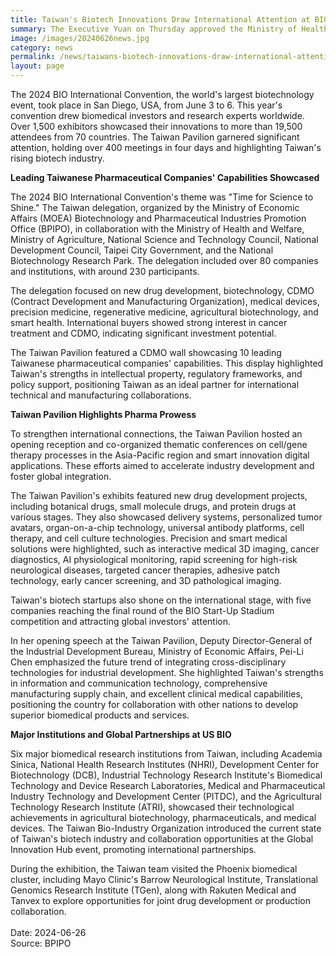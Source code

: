 ```yaml
---
title: Taiwan's Biotech Innovations Draw International Attention at BIO 2024
summary: The Executive Yuan on Thursday approved the Ministry of Health and Welfare's (MOHW) draft bills for a regenerative medicine act and a regenerative pharmaceuticals act.
image: /images/20240626news.jpg
category: news
permalink: /news/taiwans-biotech-innovations-draw-international-attention-at-bio-2024/
layout: page
---
```


The 2024 BIO International Convention, the world's largest biotechnology event, took place in San Diego, USA, from June 3 to 6. This year's convention drew biomedical investors and research experts worldwide. Over 1,500 exhibitors showcased their innovations to more than 19,500 attendees from 70 countries. The Taiwan Pavilion garnered significant attention, holding over 400 meetings in four days and highlighting Taiwan's rising biotech industry.

**Leading Taiwanese Pharmaceutical Companies' Capabilities Showcased**

The 2024 BIO International Convention's theme was "Time for Science to Shine." The Taiwan delegation, organized by the Ministry of Economic Affairs (MOEA) Biotechnology and Pharmaceutical Industries Promotion Office (BPIPO), in collaboration with the Ministry of Health and Welfare, Ministry of Agriculture, National Science and Technology Council, National Development Council, Taipei City Government, and the National Biotechnology Research Park. The delegation included over 80 companies and institutions, with around 230 participants.

The delegation focused on new drug development, biotechnology, CDMO (Contract Development and Manufacturing Organization), medical devices, precision medicine, regenerative medicine, agricultural biotechnology, and smart health. International buyers showed strong interest in cancer treatment and CDMO, indicating significant investment potential.

The Taiwan Pavilion featured a CDMO wall showcasing 10 leading Taiwanese pharmaceutical companies' capabilities. This display highlighted Taiwan's strengths in intellectual property, regulatory frameworks, and policy support, positioning Taiwan as an ideal partner for international technical and manufacturing collaborations.

**Taiwan Pavilion Highlights Pharma Prowess**

To strengthen international connections, the Taiwan Pavilion hosted an opening reception and co-organized thematic conferences on cell/gene therapy processes in the Asia-Pacific region and smart innovation digital applications. These efforts aimed to accelerate industry development and foster global integration.

The Taiwan Pavilion's exhibits featured new drug development projects, including botanical drugs, small molecule drugs, and protein drugs at various stages. They also showcased delivery systems, personalized tumor avatars, organ-on-a-chip technology, universal antibody platforms, cell therapy, and cell culture technologies. Precision and smart medical solutions were highlighted, such as interactive medical 3D imaging, cancer diagnostics, AI physiological monitoring, rapid screening for high-risk neurological diseases, targeted cancer therapies, adhesive patch technology, early cancer screening, and 3D pathological imaging.

Taiwan's biotech startups also shone on the international stage, with five companies reaching the final round of the BIO Start-Up Stadium competition and attracting global investors' attention.

In her opening speech at the Taiwan Pavilion, Deputy Director-General of the Industrial Development Bureau, Ministry of Economic Affairs, Pei-Li Chen emphasized the future trend of integrating cross-disciplinary technologies for industrial development. She highlighted Taiwan's strengths in information and communication technology, comprehensive manufacturing supply chain, and excellent clinical medical capabilities, positioning the country for collaboration with other nations to develop superior biomedical products and services.

**Major Institutions and Global Partnerships at US BIO**

Six major biomedical research institutions from Taiwan, including Academia Sinica, National Health Research Institutes (NHRI), Development Center for Biotechnology (DCB), Industrial Technology Research Institute's Biomedical Technology and Device Research Laboratories, Medical and Pharmaceutical Industry Technology and Development Center (PITDC), and the Agricultural Technology Research Institute (ATRI), showcased their technological achievements in agricultural biotechnology, pharmaceuticals, and medical devices. The Taiwan Bio-Industry Organization introduced the current state of Taiwan's biotech industry and collaboration opportunities at the Global Innovation Hub event, promoting international partnerships.

During the exhibition, the Taiwan team visited the Phoenix biomedical cluster, including Mayo Clinic's Barrow Neurological Institute, Translational Genomics Research Institute (TGen), along with Rakuten Medical and Tanvex to explore opportunities for joint drug development or production collaboration.
<br/>
<br/>
Date: 2024-06-26
<br/>
Source: BPIPO

